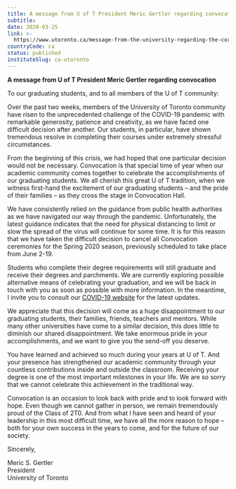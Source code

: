 ```yaml
---
title: A message from U of T President Meric Gertler regarding convocation
subtitle: 
date: 2020-03-25
link: >-
  https://www.utoronto.ca/message-from-the-university-regarding-the-coronavirus/archive
countryCode: ca
status: published
instituteSlug: ca-utoronto
---
```

**A message from U of T President Meric Gertler regarding convocation**

To our graduating students, and to all members of the U of T community:

Over the past two weeks, members of the University of Toronto community have risen to the unprecedented challenge of the COVID-19 pandemic with remarkable generosity, patience and creativity, as we have faced one difficult decision after another. Our students, in particular, have shown tremendous resolve in completing their courses under extremely stressful circumstances.

From the beginning of this crisis, we had hoped that one particular decision would not be necessary. Convocation is that special time of year when our academic community comes together to celebrate the accomplishments of our graduating students. We all cherish this great U of T tradition, when we witness first-hand the excitement of our graduating students – and the pride of their families – as they cross the stage in Convocation Hall.

We have consistently relied on the guidance from public health authorities as we have navigated our way through the pandemic. Unfortunately, the latest guidance indicates that the need for physical distancing to limit or slow the spread of the virus will continue for some time. It is for this reason that we have taken the difficult decision to cancel all Convocation ceremonies for the Spring 2020 season, previously scheduled to take place from June 2-19.

Students who complete their degree requirements will still graduate and receive their degrees and parchments. We are currently exploring possible alternative means of celebrating your graduation, and we will be back in touch with you as soon as possible with more information. In the meantime, I invite you to consult our [COVID-19 website](/message-from-the-university-regarding-the-coronavirus?utm_source=UofTHome&utm_medium=WebsiteBanner&utm_content=MessageRegardingTheCoronavirusForTheUoFTCommunity) for the latest updates.

We appreciate that this decision will come as a huge disappointment to our graduating students, their families, friends, teachers and mentors. While many other universities have come to a similar decision, this does little to diminish our shared disappointment. We take enormous pride in your accomplishments, and we want to give you the send-off you deserve.

You have learned and achieved so much during your years at U of T. And your presence has strengthened our academic community through your countless contributions inside and outside the classroom. Receiving your degree is one of the most important milestones in your life. We are so sorry that we cannot celebrate this achievement in the traditional way.

Convocation is an occasion to look back with pride and to look forward with hope. Even though we cannot gather in person, we remain tremendously proud of the Class of 2T0. And from what I have seen and heard of your leadership in this most difficult time, we have all the more reason to hope – both for your own success in the years to come, and for the future of our society.

Sincerely,

Meric S. Gertler  
President  
University of Toronto
